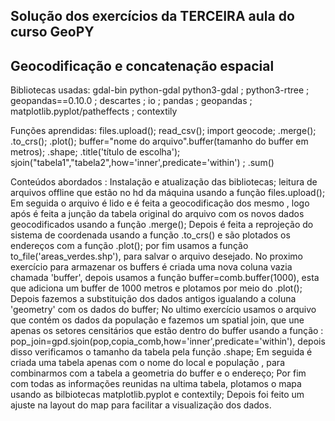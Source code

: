 ## Solução dos exercícios da TERCEIRA aula do curso GeoPY
## Geocodificação e concatenação espacial

Bibliotecas usadas: gdal-bin python-gdal python3-gdal ; python3-rtree ; geopandas==0.10.0 ; descartes ; io ; pandas ; geopandas ; matplotlib.pyplot/patheffects ; contextily

Funções aprendidas: files.upload(); read_csv(); import geocode; .merge(); .to_crs(); .plot(); buffer="nome do arquivo".buffer(tamanho do buffer em metros);
.shape; .title('título de escolha'); sjoin("tabela1","tabela2",how='inner',predicate='within') ; .sum()

Conteúdos abordados :
Instalação e atualização das bibliotecas; leitura de arquivos offline que estão no hd da máquina usando a função files.upload(); Em seguida o arquivo é lido e é feita a geocodificação dos mesmo , logo após é feita a junção da tabela original do arquivo com os novos dados geocodificados usando a função .merge(); Depois é feita a reprojeção do sistema de coordenada usando a função .to_crs() e são plotados os endereços com a função .plot(); por fim usamos a função to_file('areas_verdes.shp'), para salvar o arquivo desejado. 
No proximo exercício para armazenar os buffers é criada uma nova coluna vazia chamada 'buffer', depois usamos a função buffer=comb.buffer(1000), esta que adiciona um buffer de 1000 metros e plotamos por meio do .plot(); Depois fazemos a substituição dos dados antigos igualando a coluna 'geometry' com os dados do buffer;
No ultimo exercício usamos o arquivo que contém os dados da população e fazemos um spatial join, que une apenas os setores censitários que estão dentro do buffer usando a função : pop_join=gpd.sjoin(pop,copia_comb,how='inner',predicate='within'), depois disso verificamos o tamanho da tabela pela função .shape; Em seguida é criada uma tabela apenas com o nome do local e população , para combinarmos com a tabela a geometria do buffer e o endereço; Por fim com todas as informações reunidas na ultima tabela, plotamos o mapa usando as bilbiotecas matplotlib.pyplot e contextily; Depois foi feito um ajuste na layout do map para facilitar a visualização dos dados.
